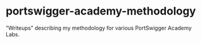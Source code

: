 # portswigger-academy-methodology
"Writeups" describing my methodology for various PortSwigger Academy Labs.
